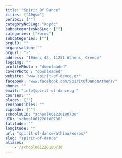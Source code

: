 ```yaml
---
title: "Spirit Of Dance"
cities: ["Αθήνα"]
perioxi: [""]
categoryNoSLug: "Χορός"
subcategoriesNoSLug: [""]
categories: ["xoros"]
subcategories: [""]
orgUID: ""
organisation: ""
orgurl: "-"
address: "Ιθάκης 43, 11251 Athens, Greece"
logoimg: ""
profilePhoto : "downloaded"
coverPhoto : "downloaded"
website: "www.spirit-of-dance.gr"
facebook: "www.facebook.com/SpiritOfDanceAthens/"
phone: ""
email: "info@spirit-of-dance.gr"
courses: ""
places: [""]
rensponsibles: ""
zipcode: [""]
schoolsUID: "school061220180730"
UID: "school061220180730"
latitude: ""
longitude: ""
url: "spirit-of-dance/athina/xoros/"
slug: "spirit-of-dance"
aliases:
    - /school061220180730
---
```





